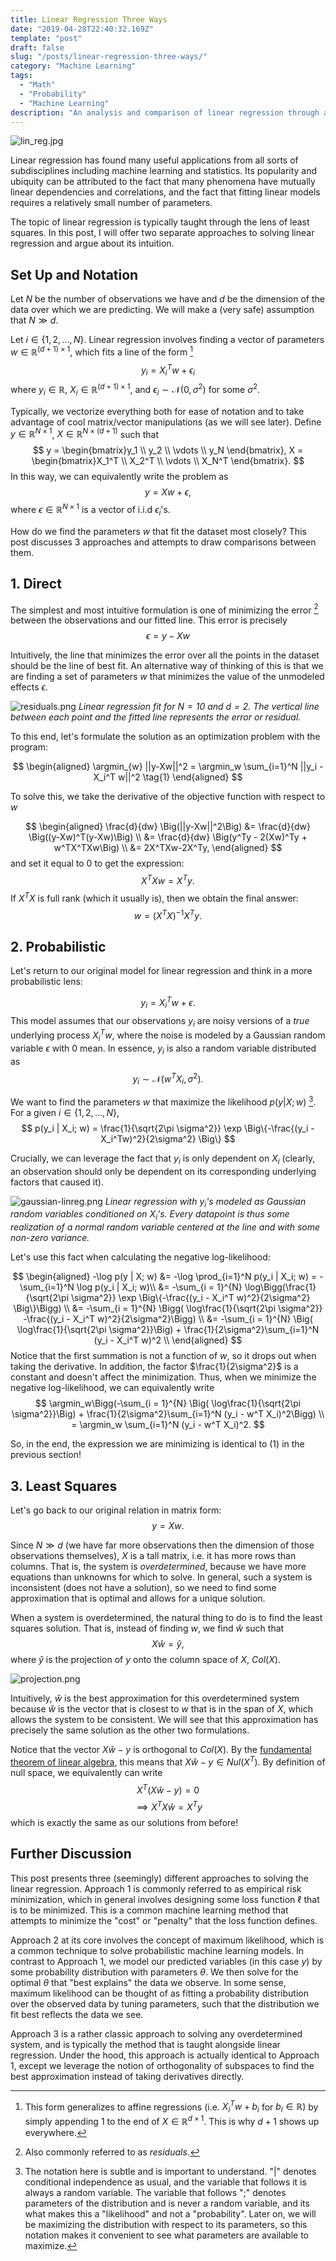 ```yaml
---
title: Linear Regression Three Ways
date: "2019-04-28T22:40:32.169Z"
template: "post"
draft: false
slug: "/posts/linear-regression-three-ways/"
category: "Machine Learning"
tags:
  - "Math"
  - "Probability"
  - "Machine Learning"
description: "An analysis and comparison of linear regression through a direct, probabilistic, and a least squares sense."
---
```


![lin_reg.jpg](/media/lin_reg.jpg)

Linear regression has found many useful applications from all sorts of subdisciplines including machine learning and statistics. Its popularity and ubiquity can be attributed to the fact that many phenomena have mutually linear dependencies and correlations, and the fact that fitting linear models requires a relatively small number of parameters. 

The topic of linear regression is typically taught through the lens of least squares. In this post, I will offer two separate approaches to solving linear regression and argue about its intuition.

## Set Up and Notation
Let $N$ be the number of observations we have and $d$ be the dimension of the data over which we are predicting. We will make a (very safe) assumption that $N \gg d$. 

Let $i \in \{1, 2, ..., N\}$. Linear regression involves finding a vector of parameters $w \in \mathbb{R}^{(d+1) \times 1}$, which fits a line of the form [^1]
$$
y_i = X_i^T w + \epsilon_i
$$ 
where $y_i \in \mathbb{R}$, $X_i \in \mathbb{R}^{(d+1)\times 1}$, and $\epsilon_i \sim \mathcal{N}(0, \sigma^2)$ for some $\sigma^2$.

Typically, we vectorize everything both for ease of notation and to take advantage of cool matrix/vector manipulations (as we will see later). Define $y \in \mathbb{R}^{N \times 1}$, $X \in \mathbb{R}^{N \times (d+1)}$ such that
$$
y = \begin{bmatrix}y_1 \\ y_2 \\ \vdots \\ y_N \end{bmatrix}, X = \begin{bmatrix}X_1^T \\ X_2^T \\ \vdots \\ X_N^T \end{bmatrix}.
$$ 
In this way, we can equivalently write the problem as
$$
y = Xw + \epsilon,
$$
where $\epsilon \in \mathbb{R}^{N \times 1}$ is a vector of i.i.d $\epsilon_i$'s.

How do we find the parameters $w$ that fit the dataset most closely? This post discusses 3 approaches and attempts to draw comparisons between them.

## 1. Direct
The simplest and most intuitive formulation is one of minimizing the error [^2] between the observations and our fitted line. This error is precisely
$$
\epsilon = y - Xw
$$ 

Intuitively, the line that minimizes the error over all the points in the dataset should be the line of best fit. An alternative way of thinking of this is that we are finding a set of parameters $w$ that minimizes the value of the unmodeled effects $\epsilon$.

![residuals.png](/media/residuals.png)
*Linear regression fit for $N=10$ and $d=2$. The vertical line between each point and the fitted line represents the error or residual.*

To this end, let's formulate the solution as an optimization problem with the program:

$$
\begin{aligned}
\argmin_{w} ||y-Xw||^2 
= \argmin_w \sum_{i=1}^N ||y_i - X_i^T w||^2 \tag{1}
\end{aligned}
$$

To solve this, we take the derivative of the objective function with respect to $w$

$$
\begin{aligned}
\frac{d}{dw} \Big(||y-Xw||^2\Big) &= \frac{d}{dw} \Big((y-Xw)^T(y-Xw)\Big) \\
&= \frac{d}{dw} \Big(y^Ty - 2(Xw)^Ty + w^TX^TXw\Big) \\
&= 2X^TXw-2X^Ty,
\end{aligned}
$$
and set it equal to $0$ to get the expression: 
$$
X^TXw = X^Ty.
$$
If $X^TX$ is full rank (which it usually is), then we obtain the final answer:
$$
w = (X^TX)^{-1}X^Ty.
$$
## 2. Probabilistic
Let's return to our original model for linear regression and think in a more probabilistic lens:

$$
y_i = X_i^Tw + \epsilon.
$$
This model assumes that our observations $y_i$ are noisy versions of a *true* underlying process $X_i^T w$, where the noise is modeled by a Gaussian random variable $\epsilon$ with $0$ mean. In essence, $y_i$ is also a random variable distributed as
$$
y_i \sim \mathcal{N}(w^T X_i, \sigma^2).
$$

We want to find the parameters $w$ that maximize the likelihood $p(y | X;w)$ [^3]. For a given $i \in \{1, 2, ..., N\}$, 
$$
p(y_i | X_i; w) = \frac{1}{\sqrt{2\pi \sigma^2}} \exp \Big\{-\frac{(y_i - X_i^Tw)^2}{2\sigma^2} \Big\}
$$

Crucially, we can leverage the fact that $y_i$ is only dependent on $X_i$ (clearly, an observation should only be dependent on its corresponding underlying factors that caused it).

![gaussian-linreg.png](/media/gaussian-linreg.png)
*Linear regression with $y_i$'s modeled as Gaussian random variables conditioned on $X_i$'s. Every datapoint is thus some realization of a normal random variable centered at the line and with some non-zero variance.*

Let's use this fact when calculating the negative log-likelihood:

$$
\begin{aligned}
-\log p(y | X; w) &= -\log \prod_{i=1}^N p(y_i | X_i; w) = -\sum_{i=1}^N \log p(y_i | X_i; w)\\
 &= -\sum_{i = 1}^{N} \log\Bigg(\frac{1}{\sqrt{2\pi \sigma^2}} \exp \Big\{-\frac{(y_i - X_i^T w)^2}{2\sigma^2} \Big\}\Bigg) \\
 &= -\sum_{i = 1}^{N} \Bigg( \log\frac{1}{\sqrt{2\pi \sigma^2}} -\frac{(y_i - X_i^T w)^2}{2\sigma^2}\Bigg) \\
 &=  -\sum_{i = 1}^{N} \Big( \log\frac{1}{\sqrt{2\pi \sigma^2}}\Big) + \frac{1}{2\sigma^2}\sum_{i=1}^N (y_i - X_i^T w)^2 \\
\end{aligned}
$$
Notice that the first summation is not a function of $w$, so it drops out when taking the derivative. In addition, the factor $\frac{1}{2\sigma^2}$ is a constant and doesn't affect the minimization. Thus, when we minimize the negative log-likelihood, we can equivalently write
$$
\argmin_w\Bigg(-\sum_{i = 1}^{N} \Big( \log\frac{1}{\sqrt{2\pi \sigma^2}}\Big) + \frac{1}{2\sigma^2}\sum_{i=1}^N (y_i - w^T X_i)^2\Bigg) \\
= \argmin_w \sum_{i=1}^N (y_i - w^T X_i)^2.
$$

So, in the end, the expression we are minimizing is identical to $(1)$ in the previous section!

## 3. Least Squares
Let's go back to our original relation in matrix form:
$$y = Xw.$$ 

Since $N \gg d$ (we have far more observations then the dimension of those observations themselves), $X$ is a tall matrix, i.e. it has more rows than columns. That is, the system is *overdetermined*, because we have more equations than unknowns for which to solve. In general, such a system is inconsistent (does not have a solution), so we need to find some approximation that is optimal and allows for a unique solution.

When a system is overdetermined, the natural thing to do is to find the least squares solution. That is, instead of finding $w$, we find $\hat{w}$ such that
$$
X\hat{w} = \hat{y},
$$ 
where $\hat{y}$ is the projection of $y$ onto the column space of $X$, $Col(X)$.

![projection.png](/media/projection.png)

Intuitively, $\hat{w}$ is the best approximation for this overdetermined system because $\hat{w}$ is the vector that is closest to $w$ that is in the span of $X$, which allows the system to be consistent. We will see that this approximation has precisely the same solution as the other two formulations. 

Notice that the vector $X\hat{w} - y$ is orthogonal to $Col(X)$. By the [fundamental theorem of linear algebra](https://en.wikipedia.org/wiki/Fundamental_theorem_of_linear_algebra), this means that $X\hat{w} - y \in Nul(X^T)$. By definition of null space, we equivalently can write
$$
X^T(X\hat{w} - y) = 0 
$$
$$
\implies X^TX\hat{w} = X^Ty
$$
which is exactly the same as our solutions from before!

## Further Discussion
This post presents three (seemingly) different approaches to solving the linear regression. Approach 1 is commonly referred to as empirical risk minimization, which in general involves designing some loss function $\ell$ that is to be minimized. This is a common machine learning method that attempts to minimize the "cost" or "penalty" that the loss function defines. 

Approach 2 at its core involves the concept of maximum likelihood, which is a common technique to solve probabilistic machine learning models. In contrast to Approach 1, we model our predicted variables (in this case $y$) by some probability distribution with parameters $\theta$. We then solve for the optimal $\theta$ that "best explains" the data we observe. In some sense, maximum likelihood can be thought of as fitting a probability distribution over the observed data by tuning parameters, such that the distribution we fit best reflects the data we see. 

Approach 3 is a rather classic approach to solving any overdetermined system, and is typically the method that is taught alongside linear regression. Under the hood, this approach is actually identical to Approach 1, except we leverage the notion of orthogonality of subspaces to find the best approximation instead of taking derivatives directly.

[^1]: This form generalizes to affine regressions (i.e. $X_i^Tw + b_i$ for $b_i \in \mathbb{R})$ by simply appending $1$ to the end of $X \in \mathbb{R}^{d \times 1}$. This is why $d+1$ shows up everywhere.

[^2]: Also commonly referred to as *residuals*.

[^3]: The notation here is subtle and is important to understand. "$|$" denotes conditional independence as usual, and the variable that follows it is always a random variable. The variable that follows "$;$" denotes parameters of the distribution and is never a random variable, and its what makes this a "likelihood" and not a "probability". Later on, we will be maximizing the distribution with respect to its parameters, so this notation makes it convenient to see what parameters are available to maximize.